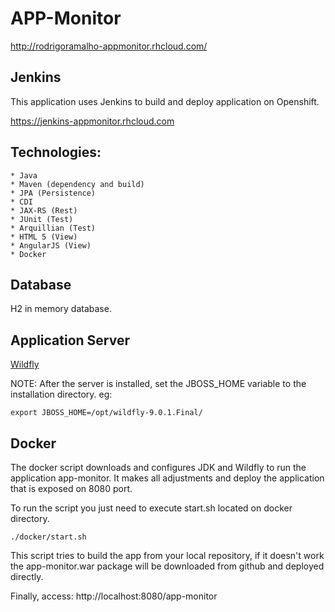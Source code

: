 # APP-Monitor

http://rodrigoramalho-appmonitor.rhcloud.com/

## Jenkins

This application uses Jenkins to build and deploy application on Openshift.

https://jenkins-appmonitor.rhcloud.com

## Technologies:

	* Java
	* Maven (dependency and build)
	* JPA (Persistence)
	* CDI
	* JAX-RS (Rest)
	* JUnit (Test)
	* Arquillian (Test)
	* HTML 5 (View)
	* AngularJS (View)
	* Docker

## Database

H2 in memory database.

## Application Server

[Wildfly](http://wildfly.org/)

NOTE: After the server is installed, set the JBOSS_HOME variable to the installation directory. eg:

```
export JBOSS_HOME=/opt/wildfly-9.0.1.Final/
```

## Docker

The docker script downloads and configures JDK and Wildfly to run the application app-monitor. It makes all adjustments and deploy the application that is exposed on 8080 port.

To run the script you just need to execute start.sh located on docker directory.

```
./docker/start.sh
```

This script tries to build the app from your local repository, if it doesn't work the app-monitor.war package will be downloaded from github and deployed directly.

Finally, access: http://localhost:8080/app-monitor
